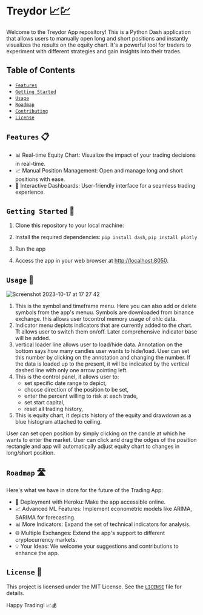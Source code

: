 #  Treydor  📈💹

Welcome to the Treydor App repository! This is a Python Dash application that allows users to manually open long and short positions and instantly visualizes the results on the equity chart. It's a powerful tool for traders to experiment with different strategies and gain insights into their trades.

## Table of Contents

- [`Features`](#features)
- [`Getting Started`](#getting-started)
- [`Usage`](#usage)
- [`Roadmap`](#roadmap)
- [`Contributing`](#contributing)
- [`License`](#license)


## `Features` 📋

- 📊 Real-time Equity Chart: Visualize the impact of your trading decisions in real-time.
- 📈 Manual Position Management: Open and manage long and short positions with ease.
- 🔄 Interactive Dashboards: User-friendly interface for a seamless trading experience.

## `Getting Started` 🚦

1. Clone this repository to your local machine:


2. Install the required dependencies: ``` pip install dash ```, ```pip install plotly```


3. Run the app


4. Access the app in your web browser at [http://localhost:8050](http://localhost:8050).

## `Usage` 📖

![Screenshot 2023-10-17 at 17 27 42](https://github.com/FranciszekSamiec/trejdor/assets/49732831/accdc9d5-5791-4cf3-b17d-b07ae565c9a9)
1. This is the symbol and timeframe menu. Here you can also add or delete symbols from the app's menuu. Symbols are downloaded from binance exchange. this allows user tocontrol memory usage of ohlc data.
2. Indicator menu depicts indicators that are currently added to the chart. Tt allows user to switch them on/off. Later comprehensive indicator base will be added.
3. vertical loader line allows user to load/hide data. Annotation on the bottom says how many candles user wants to hide/load. User can set this number by clicking on the annotation and changing the number. If the data is loaded up to the present, it will be indicated by the vertical dashed line with only one arrow pointing left.
4. This is the control panel, it allows user to:
   - set specific date range to depict,
   - choose direction of the position to be set,
   - enter the percent willing to risk at each trade,
   - set start capital,
   - reset all trading history,
5. This is equity chart, it depicts history of the equity and drawdown as a blue histogram attached to ceiling. 

User can set open position by simply clicking on the candle at which he wants to enter the market. User can click and drag the odges of the position rectangle and app will automatically adjust equity chart to changes in long/short position. 
   
## `Roadmap` 🛣️

Here's what we have in store for the future of the Trading App:

- 🚀 Deployment with Heroku: Make the app accessible online.
- 📈 Advanced ML Features: Implement econometric models like ARIMA, SARIMA for forecasting.
- 📊 More Indicators: Expand the set of technical indicators for analysis.
- 🌐 Multiple Exchanges: Extend the app's support to different cryptocurrency markets.
- 💡 Your Ideas: We welcome your suggestions and contributions to enhance the app.


## `License` 📜

This project is licensed under the MIT License. See the [`LICENSE`](LICENSE) file for details.

Happy Trading! 📈💰
